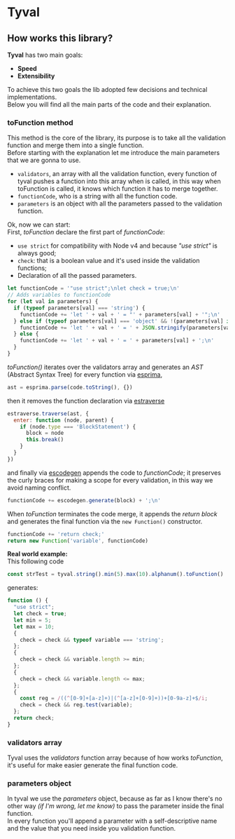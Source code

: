 # Tyval

## How works this library?
**Tyval** has two main goals:
- **Speed**
- **Extensibility**

To achieve this two goals the lib adopted few decisions and technical implementations.  
Below you will find all the main parts of the code and their explanation.

### **toFunction** method
This method is the core of the library, its purpose is to take all the validation function and merge them into a single function.  
Before starting with the explanation let me introduce the main parameters that we are gonna to use.
- `validators`, an array with all the validation function, every function of tyval pushes a function into this array when is called, in this way when toFunction is called, it knows which function it has to merge together.  
- `functionCode`, who is a string with all the function code.  
- `parameters` is an object with all the parameters passed to the validation function.

Ok, now we can start:  
First, *toFunction* declare the first part of *functionCode*:
- `use strict` for compatibility with Node v4 and because *"use strict"* is always good;
- `check`: that is a boolean value and it's used inside the validation functions;
- Declaration of all the passed parameters.

```javascript
let functionCode = '"use strict";\nlet check = true;\n'
// Adds variables to functionCode
for (let val in parameters) {
  if (typeof parameters[val] === 'string') {
    functionCode += 'let ' + val + ' = "' + parameters[val] + '";\n'
  } else if (typeof parameters[val] === 'object' && !(parameters[val] instanceof RegExp)) {
    functionCode += 'let ' + val + ' = ' + JSON.stringify(parameters[val]) + ';\n'
  } else {
    functionCode += 'let ' + val + ' = ' + parameters[val] + ';\n'
  }
}
```

*toFunction()* iterates over the validators array and generates an *AST* (Abstract Syntax Tree) for every function via [esprima](http://esprima.org/),
```javascript
ast = esprima.parse(code.toString(), {})
```
then it removes the function declaration via [estraverse](https://github.com/estools/estraverse)
```javascript
estraverse.traverse(ast, {
  enter: function (node, parent) {
    if (node.type === 'BlockStatement') {
      block = node
      this.break()
    }
  }
})
```
and finally via [escodegen](https://github.com/estools/escodegen) appends the code to *functionCode*; it preserves the curly braces for making a scope for every validation, in this way we avoid naming conflict.  
```javascript
functionCode += escodegen.generate(block) + ';\n'
```
When *toFunction* terminates the code merge, it appends the *return block* and generates the final function via the `new Function()` constructor.
```javascript
functionCode += 'return check;'
return new Function('variable', functionCode)
```
**Real world example:**  
This following code
```javascript
const strTest = tyval.string().min(5).max(10).alphanum().toFunction()
```
generates:
```javascript
function () {
  "use strict";
  let check = true;
  let min = 5;
  let max = 10;
  {
    check = check && typeof variable === 'string';
  };
  {
    check = check && variable.length >= min;
  };
  {
    check = check && variable.length <= max;
  };
  {
    const reg = /((^[0-9]+[a-z]+)|(^[a-z]+[0-9]+))+[0-9a-z]+$/i;
    check = check && reg.test(variable);
  };
  return check;
}
```
### **validators** array
Tyval uses the *validators* function array because of how works *toFunction*, it's useful for make easier generate the final function code.

### **parameters** object
In tyval we use the *parameters* object, because as far as I know there's no other way *(if I'm wrong, let me know)* to pass the parameter inside the final function.  
In every function you'll append a parameter with a self-descriptive name and the value that you need inside you validation function.
